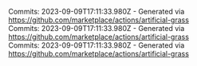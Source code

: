 Commits: 2023-09-09T17:11:33.980Z - Generated via https://github.com/marketplace/actions/artificial-grass
<br>
Commits: 2023-09-09T17:11:33.980Z - Generated via https://github.com/marketplace/actions/artificial-grass
<br>
Commits: 2023-09-09T17:11:33.980Z - Generated via https://github.com/marketplace/actions/artificial-grass
<br>
